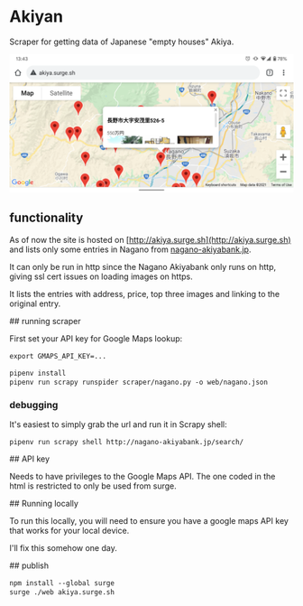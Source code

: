 # Akiyan

Scraper for getting data of Japanese "empty houses" Akiya.

![Screenshot of mobile version](./screenshot.png)

## functionality

As of now the site is hosted on [http://akiya.surge.sh](http://akiya.surge.sh) and lists only some entries in Nagano from [nagano-akiyabank.jp](http://nagano-akiyabank.jp).

It can only be run in http since the Nagano Akiyabank only runs on http, giving ssl cert issues on loading images on https.

It lists the entries with address, price, top three images and linking to the original entry.

## running scraper

First set your API key for Google Maps lookup:
```
export GMAPS_API_KEY=...
```

```shell
pipenv install
pipenv run scrapy runspider scraper/nagano.py -o web/nagano.json
```

### debugging

It's easiest to simply grab the url and run it in Scrapy shell:

```shell
pipenv run scrapy shell http://nagano-akiyabank.jp/search/
```

## API key

Needs to have privileges to the Google Maps API. The one coded in the html is restricted to only be used from surge.

## Running locally

To run this locally, you will need to ensure you have a google maps API key that works for your local device.

I'll fix this somehow one day.

## publish

```
npm install --global surge
surge ./web akiya.surge.sh
```